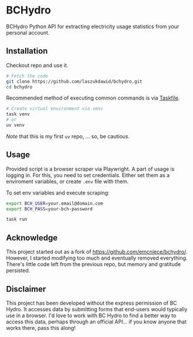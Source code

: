 # BCHydro

BCHydro Python API for extracting electricity usage statistics from your personal account.

## Installation

Checkout repo and use it.

```sh
# Fetch the code
git clone https://github.com/laszukdawid/bchydro.git
cd bchydro

```

Recommended method of executing common commands is via [Taskfile](https://taskfile.dev/).

```sh
# Create virtual environment via venv
task venv
# or
uv venv
```

*Note* that this is my first `uv` repo, ... so, be cautious.

## Usage

Provided script is a browser scraper via Playwright. A part of usage is logging in.
For this, you need to set credentials. Either set them as a enviroment variables, or create `.env` file with them.

To set env variables and execute scraping:

```sh
export BCH_USER=your.email@domain.com
export BCH_PASS=your-bch-password

task run
```

## Acknowledge

This project started out as a fork of https://github.com/emcniece/bchydro/. However, I started modifying too much and eventually removed everything. There's little code left from the previous repo, but memory and gratitude persisted.

## Disclaimer

This project has been developed without the express permission of BC Hydro. It accesses data by submitting forms that end-users would typically use in a browser. I'd love to work with BC Hydro to find a better way to access this data, perhaps through an official API... if you know anyone that works there, pass this along!
